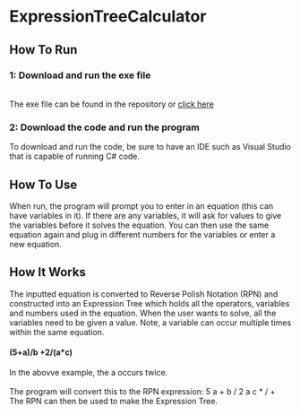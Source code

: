 # ExpressionTreeCalculator
## How To Run
### 1: Download and run the exe file
<br/>The exe file can be found in the repository or [click here](https://github.com/ChrisMansourian/ExpressionTreeCalculator/blob/main/ExpressionTreeCalculator.exe)
### 2: Download the code and run the program
To download and run the code, be sure to have an IDE such as Visual Studio that is capable of running C# code.
<br/>
## How To Use
When run, the program will prompt you to enter in an equation (this can have variables in it).  If there are any variables, it will ask for values to give the variables before it solves the equation.  You can then use the same equation again and plug in different numbers for the variables or enter a new equation.
<br/>
## How It Works
The inputted equation is converted to Reverse Polish Notation (RPN) and constructed into an Expression Tree which holds all the operators, variables and numbers used in the equation.  When the user wants to solve, all the variables need to be given a value.  Note, a variable can occur multiple times within the same equation.
<br/>
#### (5+a)/b +2/(a*c)
In the abovve example, the a occurs twice.  
<br/>
The program will convert this to the RPN expression: 5 a + b / 2 a c * / +
<br/>
The RPN can then be used to make the Expression Tree.
